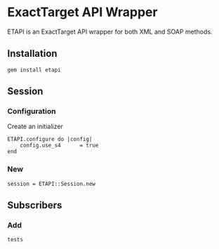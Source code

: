 ExactTarget API Wrapper
=======================

ETAPI is an ExactTarget API wrapper for both XML and SOAP methods.

Installation
------------

	gem install etapi

Session
-------

### Configuration

Create an initializer

	ETAPI.configure do |config|
		config.use_s4      = true
	end

### New

	session = ETAPI::Session.new

Subscribers
-----------

### Add

	tests